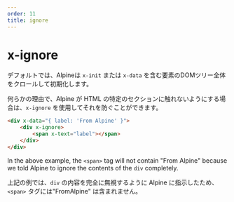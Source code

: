 ```yaml
---
order: 11
title: ignore
---
```


# x-ignore

<!-- By default, Alpine will crawl and initialize the entire DOM tree of an element containing `x-init` or `x-data`. -->

<!-- If for some reason, you don't want Alpine to touch a specific section of your HTML, you can prevent it from doing so using `x-ignore`. -->

デフォルトでは、Alpineは `x-init` または `x-data` を含む要素のDOMツリー全体をクロールして初期化します。

何らかの理由で、Alpine が HTML の特定のセクションに触れないようにする場合は、`x-ignore` を使用してそれを防ぐことができます。

```html
<div x-data="{ label: 'From Alpine' }">
    <div x-ignore>
        <span x-text="label"></span>
    </div>
</div>
```

In the above example, the `<span>` tag will not contain "From Alpine" because we told Alpine to ignore the contents of the `div` completely.

上記の例では、`div` の内容を完全に無視するように Alpine に指示したため、`<span>` タグには"FromAlpine" は含まれません。
